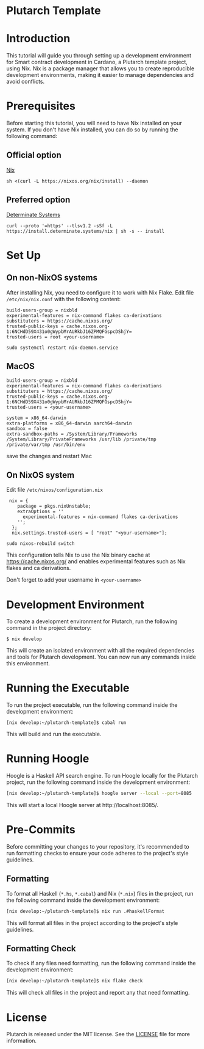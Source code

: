 # Plutarch Template

# Introduction
This tutorial will guide you through setting up a development environment for Smart contract development in Cardano, a Plutarch template project, using Nix. Nix is a package manager that allows you to create reproducible development environments, making it easier to manage dependencies and avoid conflicts.

# Prerequisites
Before starting this tutorial, you will need to have Nix installed on your system. If you don't have Nix installed, you can do so by running the following command:

## Official option
[Nix](https://nixos.org/download.html)
```
sh <(curl -L https://nixos.org/nix/install) --daemon
```
## Preferred option
[Determinate Systems](https://zero-to-nix.com/concepts/nix-installer)
```
curl --proto '=https' --tlsv1.2 -sSf -L https://install.determinate.systems/nix | sh -s -- install
```



# Set Up
## On non-NixOS systems
After installing Nix, you need to configure it to work with Nix Flake. Edit file `/etc/nix/nix.conf` with the following content:

```
build-users-group = nixbld
experimental-features = nix-command flakes ca-derivations
substituters = https://cache.nixos.org/
trusted-public-keys = cache.nixos.org-1:6NCHdD59X431o0gWypbMrAURkbJ16ZPMQFGspcDShjY=
trusted-users = root <your-username>
```
```
sudo systemctl restart nix-daemon.service
```
## MacOS
```
build-users-group = nixbld
experimental-features = nix-command flakes ca-derivations
substituters = https://cache.nixos.org/
trusted-public-keys = cache.nixos.org-1:6NCHdD59X431o0gWypbMrAURkbJ16ZPMQFGspcDShjY=
trusted-users = <your-username>

system = x86_64-darwin
extra-platforms = x86_64-darwin aarch64-darwin
sandbox = false
extra-sandbox-paths = /System/Library/Frameworks /System/Library/PrivateFrameworks /usr/lib /private/tmp /private/var/tmp /usr/bin/env
```
save the changes and restart Mac

## On NixOS system
Edit file `/etc/nixos/configuration.nix `

```
 nix = {
    package = pkgs.nixUnstable;
    extraOptions = ''
      experimental-features = nix-command flakes ca-derivations
    '';
  };
  nix.settings.trusted-users = [ "root" "<your-username>"];
```
```
sudo nixos-rebuild switch
```

This configuration tells Nix to use the Nix binary cache at https://cache.nixos.org/ and enables experimental features such as Nix flakes and ca derivations.

Don't forget to add your username in `<your-username>`

# Development Environment
To create a development environment for Plutarch, run the following command in the project directory:

```
$ nix develop
```

This will create an isolated environment with all the required dependencies and tools for Plutarch development. You can now run any commands inside this environment.

# Running the Executable
To run the project executable, run the following command inside the development environment:

```
[nix develop:~/plutarch-template]$ cabal run
```

This will build and run the executable.

# Running Hoogle
Hoogle is a Haskell API search engine. To run Hoogle locally for the Plutarch project, run the following command inside the development environment:

```bash
[nix develop:~/plutarch-template]$ hoogle server --local --port=8085
```

This will start a local Hoogle server at http://localhost:8085/.

# Pre-Commits
Before committing your changes to your repository, it's recommended to run formatting checks to ensure your code adheres to the project's style guidelines.

## Formatting
To format all Haskell (`*.hs`, `*.cabal`) and Nix (`*.nix`) files in the project, run the following command inside the development environment:

```bash
[nix develop:~/plutarch-template]$ nix run .#haskellFormat
```

This will format all files in the project according to the project's style guidelines.


## Formatting Check
To check if any files need formatting, run the following command inside the development environment:

```bash
[nix develop:~/plutarch-template]$ nix flake check
```

This will check all files in the project and report any that need formatting.


# License
Plutarch is released under the MIT license. See the [LICENSE](LICENSE) file for more information.

